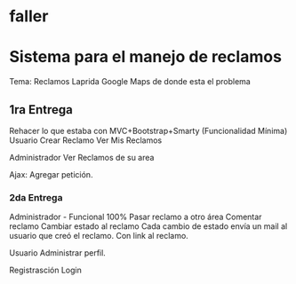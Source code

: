 faller
======

<h1>Sistema para el manejo de reclamos</h1>


Tema: Reclamos Laprida
Google Maps de donde esta el problema

<h2>1ra Entrega</h2>
Rehacer lo que estaba con MVC+Bootstrap+Smarty (Funcionalidad Mínima)
Usuario
Crear Reclamo
Ver Mis Reclamos

Administrador
Ver Reclamos de su area

Ajax: Agregar petición.

<h3>2da Entrega</h3>

Administrador - Funcional 100%
Pasar reclamo a otro área
Comentar reclamo
Cambiar estado al reclamo
Cada cambio de estado envía un mail al usuario que creó el reclamo. Con link al reclamo.

Usuario
Administrar perfil.

Registrasción
Login
